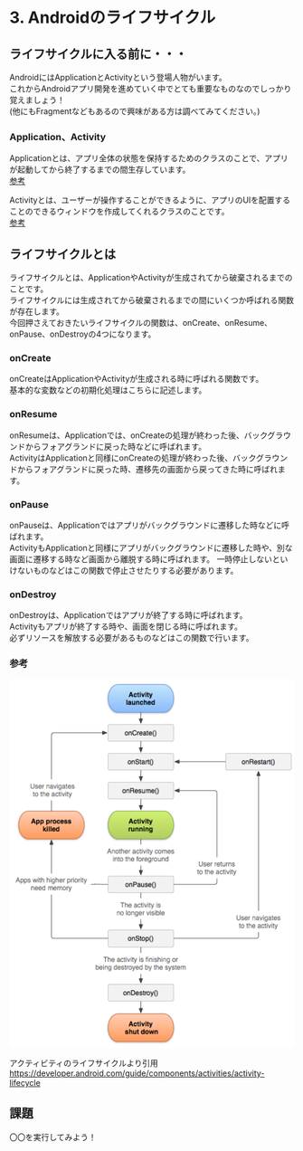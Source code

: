 # 3. Androidのライフサイクル

## ライフサイクルに入る前に・・・
AndroidにはApplicationとActivityという登場人物がいます。  
これからAndroidアプリ開発を進めていく中でとても重要なものなのでしっかり覚えましょう！  
(他にもFragmentなどもあるので興味がある方は調べてみてください。)

### Application、Activity
Applicationとは、アプリ全体の状態を保持するためのクラスのことで、アプリが起動してから終了するまでの間生存しています。  
[参考](https://developer.android.com/reference/android/app/Application)

Activityとは、ユーザーが操作することができるように、アプリのUIを配置することのできるウィンドウを作成してくれるクラスのことです。  
[参考](https://developer.android.com/reference/android/app/Activity)

## ライフサイクルとは
ライフサイクルとは、ApplicationやActivityが生成されてから破棄されるまでのことです。  
ライフサイクルには生成されてから破棄されるまでの間にいくつか呼ばれる関数が存在します。  
今回押さえておきたいライフサイクルの関数は、onCreate、onResume、onPause、onDestroyの4つになります。

### onCreate
onCreateはApplicationやActivityが生成される時に呼ばれる関数です。  
基本的な変数などの初期化処理はこちらに記述します。

### onResume
onResumeは、Applicationでは、onCreateの処理が終わった後、バックグラウンドからフォアグランドに戻った時などに呼ばれます。  
ActivityはApplicationと同様にonCreateの処理が終わった後、バックグラウンドからフォアグランドに戻った時、遷移先の画面から戻ってきた時に呼ばれます。

### onPause
onPauseは、Applicationではアプリがバックグラウンドに遷移した時などに呼ばれます。  
ActivityもApplicationと同様にアプリがバックグラウンドに遷移した時や、別な画面に遷移する時など画面から離脱する時に呼ばれます。
一時停止しないといけないものなどはこの関数で停止させたりする必要があります。

### onDestroy
onDestroyは、Applicationではアプリが終了する時に呼ばれます。  
Activityもアプリが終了する時や、画面を閉じる時に呼ばれます。  
必ずリソースを解放する必要があるものなどはこの関数で行います。


### 参考
![](./images/activity_lifecycle.png)

アクティビティのライフサイクルより引用  
https://developer.android.com/guide/components/activities/activity-lifecycle

## 課題
〇〇を実行してみよう！
